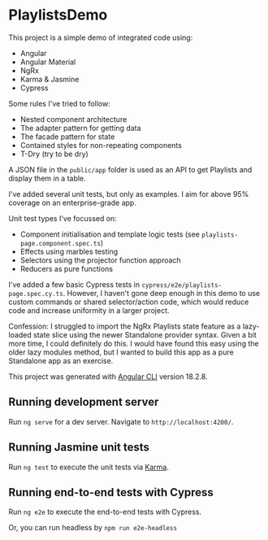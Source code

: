 # PlaylistsDemo

This project is a simple demo of integrated code using:

- Angular
- Angular Material
- NgRx
- Karma & Jasmine
- Cypress

Some rules I've tried to follow:

- Nested component architecture
- The adapter pattern for getting data
- The facade pattern for state
- Contained styles for non-repeating components
- T-Dry (try to be dry)

A JSON file in the `public/app` folder is used as an API to get Playlists and display them in a table.

I've added several unit tests, but only as examples. I aim for above 95% coverage on an enterprise-grade app.

Unit test types I've focussed on:

- Component initialisation and template logic tests (see `playlists-page.component.spec.ts`)
- Effects using marbles testing
- Selectors using the projector function approach
- Reducers as pure functions

I've added a few basic Cypress tests in `cypress/e2e/playlists-page.spec.cy.ts`. However, I haven't gone deep enough in this demo to use custom commands or shared selector/action code, which would reduce code and increase uniformity in a larger project.

Confession: I struggled to import the NgRx Playlists state feature as a lazy-loaded state slice using the newer Standalone provider syntax. Given a bit more time, I could definitely do this. I would have found this easy using the older lazy modules method, but I wanted to build this app as a pure Standalone app as an exercise.

This project was generated with [Angular CLI](https://github.com/angular/angular-cli) version 18.2.8.

## Running development server

Run `ng serve` for a dev server. Navigate to `http://localhost:4200/`.

## Running Jasmine unit tests

Run `ng test` to execute the unit tests via [Karma](https://karma-runner.github.io).

## Running end-to-end tests with Cypress

Run `ng e2e` to execute the end-to-end tests with Cypress.

Or, you can run headless by `npm run e2e-headless`
